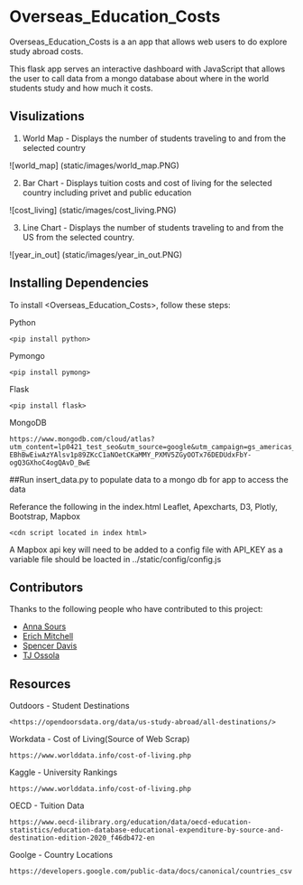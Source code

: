 # Overseas_Education_Costs


Overseas_Education_Costs is a an app that allows web users to do explore study abroad costs.

This flask app serves an interactive dashboard with JavaScript that allows the user to call data from a mongo database about where in the world students study and how much it costs. 

## Visulizations

1. World Map - Displays the number of students traveling to and from the selected country

![world_map] (static/images/world_map.PNG)

2. Bar Chart - Displays tuition costs and cost of living for the selected country including privet and public education

![cost_living] (static/images/cost_living.PNG)

3. Line Chart - Displays the number of students traveling to and from the US from the selected country.

![year_in_out] (static/images/year_in_out.PNG)



## Installing Dependencies

To install <Overseas_Education_Costs>, follow these steps:


Python
```
<pip install python>
```
Pymongo
```
<pip install pymong>
```
Flask
```
<pip install flask>
```
MongoDB
```
https://www.mongodb.com/cloud/atlas?utm_content=lp0421_test_seo&utm_source=google&utm_campaign=gs_americas_united_states_search_core_brand_atlas_desktop&utm_term=mongodb&utm_medium=cpc_paid_search&utm_ad=e&utm_ad_campaign_id=12798976238&gclid=CjwKCAjwg4-EBhBwEiwAzYAlsv1p89ZKcC1aNOetCKaMMY_PXMV5ZGyOOTx76DEDUdxFbY-ogQ3GXhoC4ogQAvD_BwE
```
##Run insert_data.py to populate data to a mongo db for app to access the data

Referance the following in the index.html
Leaflet, Apexcharts, D3, Plotly, Bootstrap, Mapbox
```
<cdn script located in index html>
```
A Mapbox api key will need to be added to a config file with API_KEY as a variable file should be loacted in ../static/config/config.js


## Contributors

Thanks to the following people who have contributed to this project:


* [Anna Sours](https://github.com/acsours)
* [Erich Mitchell](https://github.com/Mitchemoto)
* [Spencer Davis](https://github.com/SMDavis19)
* [TJ Ossola](https://github.com/MtSopris)

## Resources

Outdoors - Student Destinations
```
<https://opendoorsdata.org/data/us-study-abroad/all-destinations/>
```

Workdata - Cost of Living(Source of Web Scrap)
```
https://www.worlddata.info/cost-of-living.php
```

Kaggle - University Rankings
```
https://www.worlddata.info/cost-of-living.php
```

OECD - Tuition Data
```
https://www.oecd-ilibrary.org/education/data/oecd-education-statistics/education-database-educational-expenditure-by-source-and-destination-edition-2020_f46db472-en
```

Goolge - Country Locations
```
https://developers.google.com/public-data/docs/canonical/countries_csv
```






